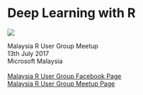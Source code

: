 # Deep Learning with R

![](https://2.bp.blogspot.com/-6KVJDYE7Kp8/WWWBJ5x6CVI/AAAAAAADNPA/lgquO2y3cVMRXJVwJN4izhO1TpAeqMcLgCLcBGAs/s1600/logo.jpg)

Malaysia R User Group Meetup<br/>
13th July 2017<br/>
Microsoft Malaysia<br/>
<br/>
[Malaysia R User Group Facebook Page](https://www.facebook.com/rusergroupmalaysia/)<br/>
[Malaysia R User Group Meetup Page](https://www.meetup.com/MY-RUserGroup/)
